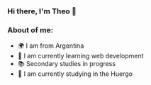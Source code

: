 ### Hi there, I'm Theo 👋

### About of me:
- 🌍 I am from Argentina
- 🥑 I am currently learning web development
- 📚 Secondary studies in progress
- 🎯 I am currently studying in the Huergo



